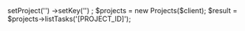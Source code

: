 <?php

use Appwrite\Client;
use Appwrite\Services\Projects;

$client = new Client();

$client
    ->setProject('')
    ->setKey('')
;

$projects = new Projects($client);

$result = $projects->listTasks('[PROJECT_ID]');